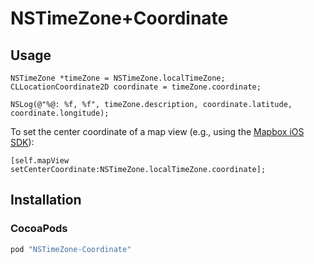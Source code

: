 # NSTimeZone+Coordinate

## Usage

```objc
NSTimeZone *timeZone = NSTimeZone.localTimeZone;
CLLocationCoordinate2D coordinate = timeZone.coordinate;

NSLog(@"%@: %f, %f", timeZone.description, coordinate.latitude, coordinate.longitude);
```

To set the center coordinate of a map view (e.g., using the [Mapbox iOS SDK](https://www.mapbox.com/ios-sdk/)):

```objc
[self.mapView setCenterCoordinate:NSTimeZone.localTimeZone.coordinate];
```

## Installation

### CocoaPods

```ruby
pod "NSTimeZone-Coordinate"
```
